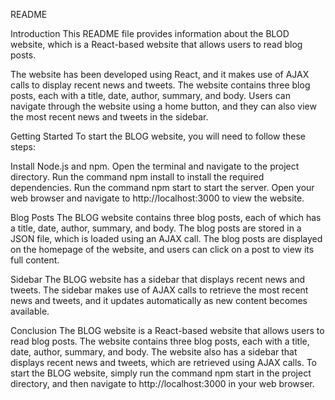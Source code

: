 README

Introduction
This README file provides information about the BLOD website, which is a React-based website that allows users to read blog posts.

The website has been developed using React, and it makes use of AJAX calls to display recent news and tweets. The website contains three blog posts, each with a title, date, author, summary, and body. Users can navigate through the website using a home button, and they can also view the most recent news and tweets in the sidebar.

Getting Started
To start the BLOG website, you will need to follow these steps:

Install Node.js and npm.
Open the terminal and navigate to the project directory.
Run the command npm install to install the required dependencies.
Run the command npm start to start the server.
Open your web browser and navigate to http://localhost:3000 to view the website.

Blog Posts
The BLOG website contains three blog posts, each of which has a title, date, author, summary, and body. The blog posts are stored in a JSON file, which is loaded using an AJAX call. The blog posts are displayed on the homepage of the website, and users can click on a post to view its full content.

Sidebar
The BLOG website has a sidebar that displays recent news and tweets. The sidebar makes use of AJAX calls to retrieve the most recent news and tweets, and it updates automatically as new content becomes available.

Conclusion
The BLOG website is a React-based website that allows users to read blog posts. The website contains three blog posts, each with a title, date, author, summary, and body. The website also has a sidebar that displays recent news and tweets, which are retrieved using AJAX calls. To start the BLOG website, simply run the command npm start in the project directory, and then navigate to http://localhost:3000 in your web browser.






